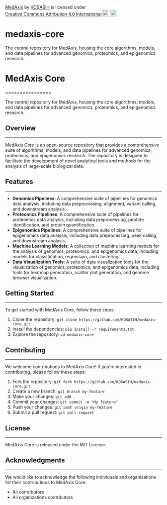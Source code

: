 <p xmlns:cc="http://creativecommons.org/ns#" xmlns:dct="http://purl.org/dc/terms/"><a property="dct:title" rel="cc:attributionURL" href="https://github.com/KOSASIH/medaxis-core">MedAxis</a> by <a rel="cc:attributionURL dct:creator" property="cc:attributionName" href="https://www.linkedin.com/in/kosasih-81b46b5a">KOSASIH</a> is licensed under <a href="https://creativecommons.org/licenses/by/4.0/?ref=chooser-v1" target="_blank" rel="license noopener noreferrer" style="display:inline-block;">Creative Commons Attribution 4.0 International<img style="height:22px!important;margin-left:3px;vertical-align:text-bottom;" src="https://mirrors.creativecommons.org/presskit/icons/cc.svg?ref=chooser-v1" alt=""><img style="height:22px!important;margin-left:3px;vertical-align:text-bottom;" src="https://mirrors.creativecommons.org/presskit/icons/by.svg?ref=chooser-v1" alt=""></a></p>

# medaxis-core
The central repository for MedAxis, housing the core algorithms, models, and data pipelines for advanced genomics, proteomics, and epigenomics research.

# MedAxis Core
================

The central repository for MedAxis, housing the core algorithms, models, and data pipelines for advanced genomics, proteomics, and epigenomics research.

## Overview
--------

MedAxis Core is an open-source repository that provides a comprehensive suite of algorithms, models, and data pipelines for advanced genomics, proteomics, and epigenomics research. The repository is designed to facilitate the development of novel analytical tools and methods for the analysis of large-scale biological data.

## Features
--------

* **Genomics Pipelines**: A comprehensive suite of pipelines for genomics data analysis, including data preprocessing, alignment, variant calling, and downstream analysis.
* **Proteomics Pipelines**: A comprehensive suite of pipelines for proteomics data analysis, including data preprocessing, peptide identification, and protein quantification.
* **Epigenomics Pipelines**: A comprehensive suite of pipelines for epigenomics data analysis, including data preprocessing, peak calling, and downstream analysis.
* **Machine Learning Models**: A collection of machine learning models for the analysis of genomics, proteomics, and epigenomics data, including models for classification, regression, and clustering.
* **Data Visualization Tools**: A suite of data visualization tools for the visualization of genomics, proteomics, and epigenomics data, including tools for heatmap generation, scatter plot generation, and genome browser visualization.

## Getting Started
---------------

To get started with MedAxis Core, follow these steps:

1. Clone the repository: `git clone https://github.com/KOSASIH/medaxis-core.git`
2. Install the dependencies: `pip install -r requirements.txt`
3. Explore the repository: `cd medaxis-core`

## Contributing
------------

We welcome contributions to MedAxis Core! If you're interested in contributing, please follow these steps:

1. Fork the repository: `git fork https://github.com/KOSASIH/medaxis-core.git`
2. Create a new branch: `git branch my-feature`
3. Make your changes: `git add .`
4. Commit your changes: `git commit -m "My feature"`
5. Push your changes: `git push origin my-feature`
6. Submit a pull request: `git pull-request`

## License
-------

MedAxis Core is released under the MIT License.

## Acknowledgments
--------------

We would like to acknowledge the following individuals and organizations for their contributions to MedAxis Core:

* All contributors
* All organizations contributors

